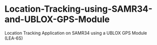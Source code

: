 # Location-Tracking-using-SAMR34-and-UBLOX-GPS-Module
Location Tracking Application on SAMR34 using a UBLOX GPS Module (LEA-6S)
